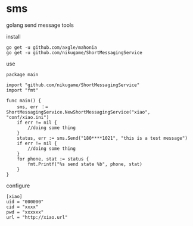 # smsgolang send message toolsinstall     go get -u github.com/axgle/mahonia     go get -u github.com/nikugame/ShortMessagingServiceuse    package main    import "github.com/nikugame/ShortMessagingService"    import "fmt"    func main() {        sms, err ：= ShortMessagingService.NewShortMessagingService("xiao", "conf/xiao.ini")        if err != nil {            //doing some thing        }        status, err := sms.Send("180****1021", "this is a test message")        if err != nil {            //doing some thing        }        for phone, stat := status {            fmt.Printf("%s send state %b", phone, stat)        }    }configure     [xiao]    uid = "000000"    cid = "xxxx"    pwd = "xxxxxx"    url = "http://xiao.url"